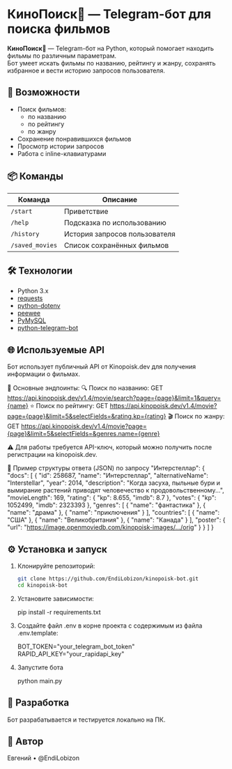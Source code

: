# КиноПоиск🍿 — Telegram-бот для поиска фильмов

**КиноПоиск🍿** — Telegram-бот на Python, который помогает находить фильмы по различным параметрам.  
Бот умеет искать фильмы по названию, рейтингу и жанру, сохранять избранное и вести историю запросов пользователя.

## 🔧 Возможности

- Поиск фильмов:
  - по названию
  - по рейтингу
  - по жанру
- Сохранение понравившихся фильмов
- Просмотр истории запросов
- Работа с inline-клавиатурами

## 📦 Команды

| Команда         | Описание                        |
|----------------|----------------------------------|
| `/start`        | Приветствие                     |
| `/help`         | Подсказка по использованию      |
| `/history`      | История запросов пользователя   |
| `/saved_movies` | Список сохранённых фильмов      |

## 🛠️ Технологии

- Python 3.x
- [requests](https://pypi.org/project/requests/)
- [python-dotenv](https://pypi.org/project/python-dotenv/)
- [peewee](http://docs.peewee-orm.com/)
- [PyMySQL](https://pypi.org/project/PyMySQL/)
- [python-telegram-bot](https://pypi.org/project/python-telegram-bot/)

## 🌐 Используемые API

Бот использует публичный API от Kinopoisk.dev для получения информации о фильмах.

📌 Основные эндпоинты:
    🔍 Поиск по названию: 
    GET https://api.kinopoisk.dev/v1.4/movie/search?page={page}&limit=1&query={name}
    ⭐ Поиск по рейтингу: 
    GET https://api.kinopoisk.dev/v1.4/movie?page={page}&limit=5&selectFields=&rating.kp={rating}
    🎬 Поиск по жанру: 
    GET https://api.kinopoisk.dev/v1.4/movie?page={page}&limit=5&selectFields=&genres.name={genre}

⚠️ Для работы требуется API-ключ, который можно получить после регистрации на kinopoisk.dev.

🧾 Пример структуры ответа (JSON) по запросу "Интерстеллар":
{
  "docs": [
    {
      "id": 258687,
      "name": "Интерстеллар",
      "alternativeName": "Interstellar",
      "year": 2014,
      "description": "Когда засуха, пыльные бури и вымирание растений приводят человечество к продовольственному...",
      "movieLength": 169,
      "rating": {
        "kp": 8.655,
        "imdb": 8.7
      },
      "votes": {
        "kp": 1052499,
        "imdb": 2323393
      },
      "genres": [
        { "name": "фантастика" },
        { "name": "драма" },
        { "name": "приключения" }
      ],
      "countries": [
        { "name": "США" },
        { "name": "Великобритания" },
        { "name": "Канада" }
      ],
      "poster": {
        "url": "https://image.openmoviedb.com/kinopoisk-images/.../orig"
      }
    }
  ]
}

## ⚙️ Установка и запуск

1. Клонируйте репозиторий:
    
    ```bash
    git clone https://github.com/EndiLobizon/kinopoisk-bot.git
    cd kinopoisk-bot

2. Установите зависимости:

    pip install -r requirements.txt

3. Создайте файл .env в корне проекта с содержимым из файла .env.template:
    
    BOT_TOKEN="your_telegram_bot_token"
    RAPID_API_KEY="your_rapidapi_key"

4. Запустите бота

    python main.py

## 💬 Разработка
Бот разрабатывается и тестируется локально на ПК.

## 👤 Автор
Евгений • @EndiLobizon


